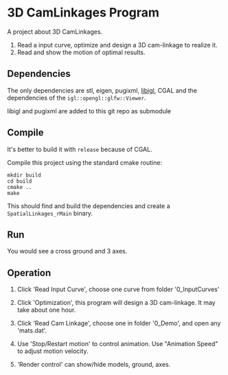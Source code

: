 # 3D CamLinkages Program

A project about 3D CamLinkages.
1) Read a input curve, optimize and design a 3D cam-linkage to realize it.
2) Read and show the motion of optimal results.

## Dependencies

The only dependencies are stl, eigen, pugixml, [libigl](http://libigl.github.io/libigl/), CGAL and
the dependencies of the `igl::opengl::glfw::Viewer`.

 libigl and pugixml are added to this git repo as submodule

## Compile

It's better to build it with `release` because of CGAL.

Compile this project using the standard cmake routine:

    mkdir build
    cd build
    cmake ..
    make

This should find and build the dependencies and create a `SpatialLinkages_rMain` binary.

## Run
You would see a cross ground and 3 axes.

## Operation

1) Click 'Read Input Curve', choose one curve from folder '0_InputCurves'
2) Click 'Optimization', this program will design a 3D cam-linkage. It may take about one hour.

3) Click 'Read Cam Linkage', choose one in folder '0_Demo', and open any 'mats.dat'.
4) Use 'Stop/Restart motion' to control animation. Use "Animation Speed" to adjust motion velocity.
5) 'Render control' can show/hide models, ground, axes.



